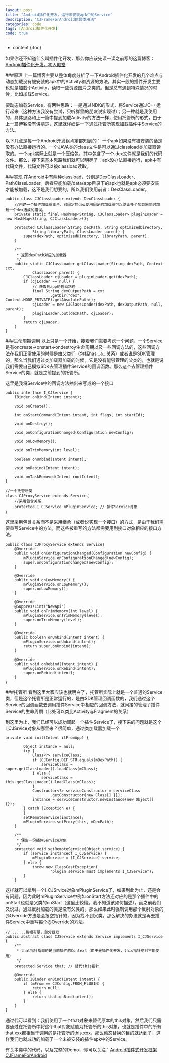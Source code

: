 ```yaml
---
layout: post
title: "Android插件化开发，运行未安装apk中的Service"
description: "CJFrameForAndroid的具体用法"
categories: code
tags: [Android插件化开发]
code: true
---
```

* content
{:toc}

如果你还不知道什么叫插件化开发，那么你应该先读一读之前写的这篇博客：[Android插件化开发，初入殿堂](http://blog.kymjs.com/cjframeforandroid/2014/09/15/02/)

###原理
上一篇博客主要从整体角度分析了一下Android插件化开发的几个难点与动态加载没有被安装的apk中的Activity和资源的方法。其实一般的插件开发主要也就是加载个Activity，读取一些资源图片之类的。但是总有遇到特殊情况的时候，比如加载Service。

要动态加载Service，有两种思路：一是通过NDK的形式，将Service通过C++运行起来（这种方法我没有尝试，只听群里的朋友说实现过）；另一种就是我使用的，具体思路和上一篇中提到加载Activity的方法一样，使用托管所的形式，由于上一篇博客没有讲清楚，这里就详细讲一下通过托管所实现加载插件中Service的方法。

以下几点是每一个Android开发组肯定都知到的： 一个apk如果没有被安装的话是没有办法直接运行的。一个JAVA类的class文件是可以通过classload类加载器读取的。一个apk实际上就是一个压缩包，其中包含了一个.dex文件就是我们的代码文件。那么，接下来基本思路我们就可以明确了：apk没办法直接运行，apk中有代码文件，代码文件可以被classload读取。

###实现
在Android中有两种classload，分别是DexClassLoader、PathClassLoader。后者只能加载/data/app目录下的apk也就是apk必须要安装才能被加载，这不是我们想要的，所以我们使用前者：DexClassLoader。

    public class CJClassLoader extends DexClassLoader {
        //创建一个插件加载器集合，对固定的dex使用固定的加载器可以防止多个加载器同时加载一个dex造成的错误。
        private static final HashMap<String, CJClassLoader> pluginLoader = new HashMap<String, CJClassLoader>();
     
        protected CJClassLoader(String dexPath, String optimizedDirectory,
                String libraryPath, ClassLoader parent) {
            super(dexPath, optimizedDirectory, libraryPath, parent);
        }
     
        /**
         * 返回dexPath对应的加载器
         */
        public static CJClassLoader getClassLoader(String dexPath, Context cxt,
                ClassLoader parent) {
            CJClassLoader cjLoader = pluginLoader.get(dexPath);
            if (cjLoader == null) {
                // 获取到app的启动路径
                final String dexOutputPath = cxt
                        .getDir("dex", Context.MODE_PRIVATE).getAbsolutePath();
                cjLoader = new CJClassLoader(dexPath, dexOutputPath, null, parent);
                pluginLoader.put(dexPath, cjLoader);
            }
            return cjLoader;
        }
    }

###生命周期调用
以上只是一个开始，接着我们需要考虑一个问题，一个Service是有oncreate->onstart->ondestroy生命周期以及一些回调方法的，这些回调方法在我们正常使用的时候是由父类们（包括has...a...关系）或者说是SDK管理的，那么当我们通过类加载器加载的时候，它是没有能够管理的父类的，也就是说我们需要自己模拟SDK去管理插件Service的回调函数。那么这个去管理插件Service的类，就是之前提到的托管所。

这里是我将Service中的回调方法抽出来写成的一个接口

    public interface I_CJService {
        IBinder onBind(Intent intent);
     
        void onCreate();
     
        int onStartCommand(Intent intent, int flags, int startId);
     
        void onDestroy();
     
        void onConfigurationChanged(Configuration newConfig);
     
        void onLowMemory();
     
        void onTrimMemory(int level);
     
        boolean onUnbind(Intent intent);
     
        void onRebind(Intent intent);
     
        void onTaskRemoved(Intent rootIntent);
    }

    //一个托管所类
    class CJProxyService extends Service｛
        //采用包含关系
        protected I_CJService mPluginService; // 插件Service对象
    ｝

这里采用包含关系而不是采用继承（或者说实现一个接口）的方式，是由于我们需要重写Service中的方法，而这些被重写的方法都需要用到接口对象相应的接口方法。

    public class CJProxyService extends Service｛    
        @Override
        public void onConfigurationChanged(Configuration newConfig) {
            mPluginService.onConfigurationChanged(newConfig);
            super.onConfigurationChanged(newConfig);
        }
     
        @Override
        public void onLowMemory() {
            mPluginService.onLowMemory();
            super.onLowMemory();
        }
     
        @Override
        @SuppressLint("NewApi")
        public void onTrimMemory(int level) {
            mPluginService.onTrimMemory(level);
            super.onTrimMemory(level);
        }
     
        @Override
        public boolean onUnbind(Intent intent) {
            mPluginService.onUnbind(intent);
            return super.onUnbind(intent);
        }
     
        @Override
        public void onRebind(Intent intent) {
            mPluginService.onRebind(intent);
            super.onRebind(intent);
        }
    ｝

###托管所
看到这里大家应该也就明白了，托管所实际上就是一个普通的Service类，但是这个托管所是正常运行的，是由SDK管理回调函数的，我们通过这个Service的回调函数去调用插件Service中相应的回调方法，就间接的管理了插件Service的生命周期（此处可以类比Activity与Fragment的关系）

到这里为止，我们已经可以成功调起一个插件Service了，接下来的问题就是这个I_CJSrvice对象从哪里来？很简单，通过类加载器加载一个

    private void init(Intent itFromApp) {
     
            Object instance = null;
            try {
                Class<?> serviceClass;
                if (CJConfig.DEF_STR.equals(mDexPath)) {
                    serviceClass = super.getClassLoader().loadClass(mClass);
                } else {
                    serviceClass = this.getClassLoader().loadClass(mClass);
                }
                Constructor<?> serviceConstructor = serviceClass
                        .getConstructor(new Class[] {});
                instance = serviceConstructor.newInstance(new Object[] {});
            } catch (Exception e) {
            }
            setRemoteService(instance);
            mPluginService.setProxy(this, mDexPath);
        }
     
        /**
         * 保留一份插件Service对象
         */
        protected void setRemoteService(Object service) {
            if (service instanceof I_CJService) {
                mPluginService = (I_CJService) service;
            } else {
                throw new ClassCastException(
                        "plugin service must implements I_CJService");
            }
        }

这样就可以拿到一个I_CJSrvice对象mPluginService了，如果到此为止，还是会有问题，因为此时mPluginService中例如onStart方法还对应的是那个插件中的onStart也就是父类的onStart（这里比较绕，我不知道该如何描述），而之前我们又说过，通过反射加载的类是没有父类的，那么如果此时强制调用那个反射对象的@Override方法是会报空指针的，因为找不到父类。那么解决的办法就是再去插件Service中重写每个@Override的方法。

    //.......篇幅有限，部分截取
    public abstract class CJService extends Service implements I_CJService {
        /**
         * that指针指向的是当前插件的Context（由于是插件化开发，this指针绝对不能使用）
         */
        protected Service that; // 替代this指针
     
        @Override
        public IBinder onBind(Intent intent) {
            if (mFrom == CJConfig.FROM_PLUGIN) {
                return null;
            } else {
                return that.onBind(intent);
            }
        }
    }

通过代可以看到：我们使用了一个that对象来替代原本的this对象，然后我们只需要通过在托管所中将这个that对象赋值为托管所的this对象，也就是插件中的所有that.xxx都相当于调用的是托管所的this.xxx，那么动态替换的目的就达到了，这样我们也就成功的加载了一个未被安装的插件apk中的Service。

有关本类中的代码，以及完整的Demo，你可以关注：[Android插件式开发框架 CJFrameForAndroid](https://github.com/kymjs/CJFrameForAndroid)